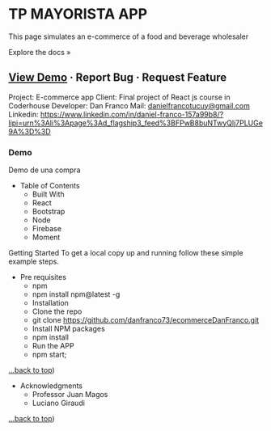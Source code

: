 # TP MAYORISTA APP <a name="TOP"></a>

This page simulates an e-commerce of a food and beverage wholesaler

Explore the docs »

## [View Demo](#demo) · Report Bug · Request Feature

Project: E-commerce app
Client: Final project of React js course in Coderhouse
Developer: Dan Franco
Mail: danielfrancotucuy@gmail.com
Linkedin: <https://www.linkedin.com/in/daniel-franco-157a99b8/?lipi=urn%3Ali%3Apage%3Ad_flagship3_feed%3BFPwB8buNTwyQlj7PLUGe9A%3D%3D>

### Demo <a name="demo"></a>
Demo de una compra

* Table of Contents
  * Built With
  * React
  * Bootstrap
  * Node
  * Firebase
  * Moment

Getting Started
To get a local copy up and running follow these simple example steps.

* Pre requisites
  * npm
  * npm install npm@latest -g
  * Installation
  * Clone the repo
  * git clone <https://github.com/danfranco73/ecommerceDanFranco.git>
  * Install NPM packages
  * npm install
  * Run the APP
  * npm start;

[...back to top](#TOP))

* Acknowledgments
  * Professor Juan Magos
  * Luciano Giraudi

[...back to top](#TOP))
